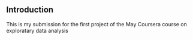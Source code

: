 ## Introduction

This is my submission for the first project of the May Coursera course on exploratary data analysis